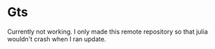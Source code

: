 # Gts
Currently not working. I only made this remote repository so that julia wouldn't crash when I ran update.
